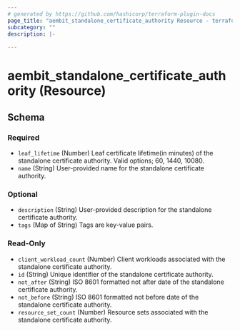 ```yaml
---
# generated by https://github.com/hashicorp/terraform-plugin-docs
page_title: "aembit_standalone_certificate_authority Resource - terraform-provider-aembit"
subcategory: ""
description: |-
  
---
```


# aembit_standalone_certificate_authority (Resource)





<!-- schema generated by tfplugindocs -->
## Schema

### Required

- `leaf_lifetime` (Number) Leaf certificate lifetime(in minutes) of the standalone certificate authority. Valid options; 60, 1440, 10080.
- `name` (String) User-provided name for the standalone certificate authority.

### Optional

- `description` (String) User-provided description for the standalone certificate authority.
- `tags` (Map of String) Tags are key-value pairs.

### Read-Only

- `client_workload_count` (Number) Client workloads associated with the standalone certificate authority.
- `id` (String) Unique identifier of the standalone certificate authority.
- `not_after` (String) ISO 8601 formatted not after date of the standalone certificate authority.
- `not_before` (String) ISO 8601 formatted not before date of the standalone certificate authority.
- `resource_set_count` (Number) Resource sets associated with the standalone certificate authority.
